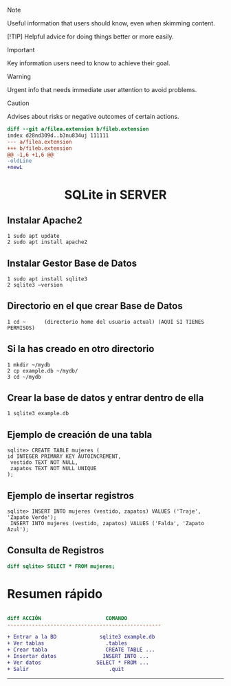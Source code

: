> [!NOTE]
> Useful information that users should know, even when skimming content.
> 
> [!TIP]
> Helpful advice for doing things better or more easily.

> [!IMPORTANT]
> Key information users need to know to achieve their goal.

> [!WARNING]
> Urgent info that needs immediate user attention to avoid problems.

> [!CAUTION]
> Advises about risks or negative outcomes of certain actions.

```diff
diff --git a/filea.extension b/fileb.extension
index d28nd309d..b3nu834uj 111111
--- a/filea.extension
+++ b/fileb.extension
@@ -1,6 +1,6 @@
-oldLine
+newL
```

<h1 align="center">SQLite in SERVER</h1>

## Instalar Apache2

```
1 sudo apt update
2 sudo apt install apache2
```

## Instalar Gestor Base de Datos
```
1 sudo apt install sqlite3
2 sqlite3 –version
```

## Directorio en el que crear Base de Datos
```
1 cd ~		(directorio home del usuario actual) (AQUÍ SI TIENES PERMISOS)
```

## Si la has creado en otro directorio
```
1 mkdir ~/mydb
2 cp example.db ~/mydb/
3 cd ~/mydb
```

## Crear la base de datos y entrar dentro de ella
```
1 sqlite3 example.db
```

## Ejemplo de creación de una tabla
```
sqlite> CREATE TABLE mujeres (
id INTEGER PRIMARY KEY AUTOINCREMENT,
 vestido TEXT NOT NULL,
 zapatos TEXT NOT NULL UNIQUE
);
```

## Ejemplo de insertar registros
```
sqlite> INSERT INTO mujeres (vestido, zapatos) VALUES ('Traje', 'Zapato Verde');
 INSERT INTO mujeres (vestido, zapatos) VALUES ('Falda', 'Zapato Azul');
```

## Consulta de Registros
```diff
diff sqlite> SELECT * FROM mujeres;
```

<h1>Resumen rápido</h1>

```diff

diff ACCIÓN	                    COMANDO
--------------------------------------------------

+ Entrar a la BD	          sqlite3 example.db
+ Ver tablas	                .tables
+ Crear tabla	                CREATE TABLE ...
+ Insertar datos	           INSERT INTO ...
+ Ver datos	                 SELECT * FROM ...
+ Salir	                         .quit

```

----------------------------------------------
